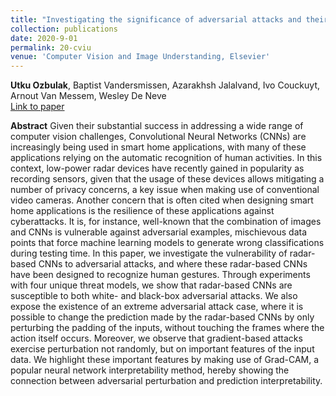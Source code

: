 ```yaml
---
title: "Investigating the significance of adversarial attacks and their relation to interpretability for radar-based human activity recognition systems"
collection: publications
date: 2020-9-01
permalink: 20-cviu
venue: 'Computer Vision and Image Understanding, Elsevier'
---
```

**Utku Ozbulak**, Baptist Vandersmissen, Azarakhsh Jalalvand, Ivo Couckuyt, Arnout Van Messem, Wesley De Neve <br /> [Link to paper](https://www.sciencedirect.com/science/article/pii/S1077314220301338)

**Abstract**
Given their substantial success in addressing a wide range of computer vision challenges, Convolutional Neural Networks (CNNs) are increasingly being used in smart home applications, with many of these applications relying on the automatic recognition of human activities. In this context, low-power radar devices have recently gained in popularity as recording sensors, given that the usage of these devices allows mitigating a number of privacy concerns, a key issue when making use of conventional video cameras. Another concern that is often cited when designing smart home applications is the resilience of these applications against cyberattacks. It is, for instance, well-known that the combination of images and CNNs is vulnerable against adversarial examples, mischievous data points that force machine learning models to generate wrong classifications during testing time. In this paper, we investigate the vulnerability of radar-based CNNs to adversarial attacks, and where these radar-based CNNs have been designed to recognize human gestures. Through experiments with four unique threat models, we show that radar-based CNNs are susceptible to both white- and black-box adversarial attacks. We also expose the existence of an extreme adversarial attack case, where it is possible to change the prediction made by the radar-based CNNs by only perturbing the padding of the inputs, without touching the frames where the action itself occurs. Moreover, we observe that gradient-based attacks exercise perturbation not randomly, but on important features of the input data. We highlight these important features by making use of Grad-CAM, a popular neural network interpretability method, hereby showing the connection between adversarial perturbation and prediction interpretability.
